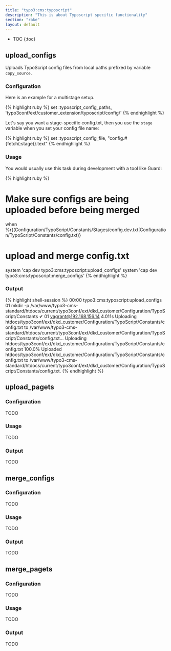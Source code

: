 ```yaml
---
title: "typo3:cms:typoscript"
description: "This is about Typoscript specific functionality"
section: "rake"
layout: default
---
```


* TOC
{:toc}

## upload\_configs

Uploads TypoScript config files from local paths prefixed by variable ```copy_source```.

### Configuration

Here is an example for a multistage setup.

{% highlight ruby %}
set :typoscript_config_paths, 'typo3conf/ext/customer_extension/typoscript/config/'
{% endhighlight %}

Let's say you want a stage-specific config.txt, then you use the ```stage``` variable when you set your config file name:

{% highlight ruby %}
set :typoscript_config_file, "config.#{fetch(:stage)}.text"
{% endhighlight %}

### Usage

You would usually use this task during development with a tool like Guard:

{% highlight ruby %}
# Make sure configs are being uploaded before being merged
when %r{(Configuration/TypoScript/Constants/Stages/config\.dev\.txt|Configuration/TypoScript/Constants/config\.txt)}
  # upload and merge config.txt
  system 'cap dev typo3:cms:typoscript:upload_configs'
  system 'cap dev typo3:cms:typoscript:merge_configs'
{% endhighlight %}

### Output

{% highlight shell-session %}
00:00 typo3:cms:typoscript:upload_configs
      01 mkdir -p /var/www/typo3-cms-standard/htdocs/current/typo3conf/ext/dkd_customer/Configuration/TypoScript/Constants
    ✔ 01 vagrant@192.168.156.14 4.011s
      Uploading htdocs/typo3conf/ext/dkd_customer/Configuration/TypoScript/Constants/config.txt to /var/www/typo3-cms-standard/htdocs/current/typo3conf/ext/dkd_customer/Configuration/TypoScript/Constants/config.txt...
      Uploading htdocs/typo3conf/ext/dkd_customer/Configuration/TypoScript/Constants/config.txt 100.0%
      Uploaded htdocs/typo3conf/ext/dkd_customer/Configuration/TypoScript/Constants/config.txt to /var/www/typo3-cms-standard/htdocs/current/typo3conf/ext/dkd_customer/Configuration/TypoScript/Constants/config.txt.
{% endhighlight %}

## upload\_pagets

### Configuration

TODO

### Usage

TODO

### Output

TODO

## merge\_configs

### Configuration

TODO

### Usage

TODO

### Output

TODO

## merge\_pagets

### Configuration

TODO

### Usage

TODO

### Output

TODO
